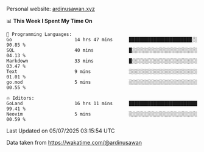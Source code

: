 Personal website: [ardinusawan.xyz](https://ardinusawan.xyz)

<!--START_SECTION:waka-->
📊 **This Week I Spent My Time On** 

```text
💬 Programming Languages: 
Go                       14 hrs 47 mins      ███████████████████████░░   90.85 % 
SQL                      40 mins             █░░░░░░░░░░░░░░░░░░░░░░░░   04.13 % 
Markdown                 33 mins             █░░░░░░░░░░░░░░░░░░░░░░░░   03.47 % 
Text                     9 mins              ░░░░░░░░░░░░░░░░░░░░░░░░░   01.01 % 
go.mod                   5 mins              ░░░░░░░░░░░░░░░░░░░░░░░░░   00.55 % 

🔥 Editors: 
GoLand                   16 hrs 11 mins      █████████████████████████   99.41 % 
Neovim                   5 mins              ░░░░░░░░░░░░░░░░░░░░░░░░░   00.59 % 
```


 Last Updated on 05/07/2025 03:15:54 UTC
<!--END_SECTION:waka-->
Data taken from https://wakatime.com/@ardinusawan
